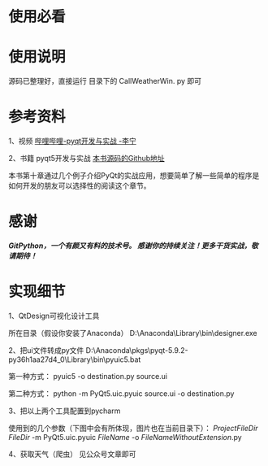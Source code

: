 # 使用必看

# 使用说明
源码已整理好，直接运行 目录下的 CallWeatherWin. py 即可

# 参考资料
1、视频
[哔哩哔哩-pyqt开发与实战 -李宁](https://www.bilibili.com/video/av54310770)

2、书籍
pyqt5开发与实战
[本书源码的Github地址](https://github.com/cxinping/PyQt5)

本书第十章通过几个例子介绍PyQt的实战应用，想要简单了解一些简单的程序是如何开发的朋友可以选择性的阅读这个章节。

# 感谢

***GitPython，一个有颜又有料的技术号。
感谢你的持续关注！更多干货实战，敬请期待！***


# 实现细节
1、QtDesign可视化设计工具

所在目录（假设你安装了Anaconda）
D:\Anaconda\Library\bin\designer.exe

2、把ui文件转成py文件
D:\Anaconda\pkgs\pyqt-5.9.2-py36h1aa27d4_0\Library\bin\pyuic5.bat

第一种方式：
pyuic5 -o destination.py source.ui

第二种方式：
python -m PyQt5.uic.pyuic source.ui -o destination.py

3、把以上两个工具配置到pycharm

使用到的几个参数（下图中会有所体现，图片也在当前目录下）：
$ProjectFileDir$
$FileDir$
-m PyQt5.uic.pyuic $FileName$ -o $FileNameWithoutExtension$.py

4、获取天气（爬虫）
见公众号文章即可









